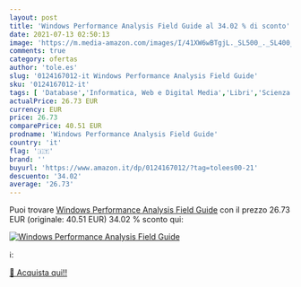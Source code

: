 ```yaml
---
layout: post
title: 'Windows Performance Analysis Field Guide al 34.02 % di sconto'
date: 2021-07-13 02:50:13
image: 'https://m.media-amazon.com/images/I/41XW6wBTgjL._SL500_._SL400_.jpg'
comments: true
category: ofertas
author: 'tole.es'
slug: '0124167012-it Windows Performance Analysis Field Guide'
sku: '0124167012-it'
tags: [ 'Database','Informatica, Web e Digital Media','Libri','Scienza dei calcolatori','Sicurezza informatica','Sistemi operativi','Software per lufficio', ]
actualPrice: 26.73 EUR
currency: EUR
price: 26.73
comparePrice: 40.51 EUR
prodname: 'Windows Performance Analysis Field Guide'
country: 'it'
flag: '🇮🇹'
brand: ''
buyurl: 'https://www.amazon.it/dp/0124167012/?tag=tolees00-21'
descuento: '34.02'
average: '26.73'
---
```


Puoi trovare [Windows Performance Analysis Field Guide](https://www.amazon.it/dp/0124167012/?tag=tolees00-21) con il prezzo 26.73 EUR (originale: 40.51 EUR) 34.02 % sconto qui:

[![Windows Performance Analysis Field Guide](https://m.media-amazon.com/images/I/41XW6wBTgjL._SL500_._SL400_.jpg)](https://www.amazon.it/dp/0124167012/?tag=tolees00-21)

ℹ️:


[🛒 Acquista qui!!](https://www.amazon.it/dp/0124167012/?tag=tolees00-21)
